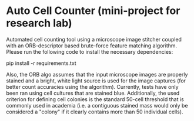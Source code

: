 # Auto Cell Counter (mini-project for research lab)
Automated cell counting tool using a microscope image stitcher coupled with an ORB-descriptor based brute-force feature matching algorithm. Please run the following code to install the necessary dependencies:

pip install -r requirements.txt

Also, the ORB algo assumes that the input microscope images are properly stained and a bright, white light source is used for the image captures (for better count accuracies using the algorithm). Currently, tests have only been ran using cell cultures that are stained blue. Additionally, the used criterion for defining cell colonies is the standard 50-cell threshold that is commonly used in academia (i.e. a contiguous stained mass would only be considered a "colony" if it clearly contains more than 50 individual cells).